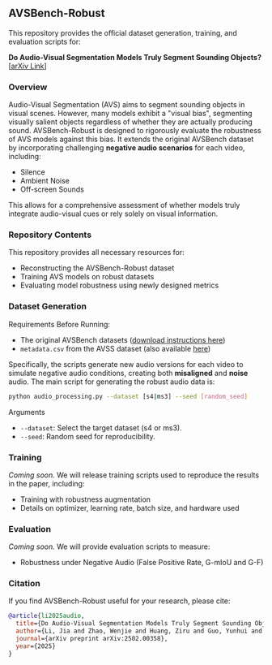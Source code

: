 ## AVSBench-Robust

This repository provides the official dataset generation, training, and evaluation scripts for:

**Do Audio-Visual Segmentation Models Truly Segment Sounding Objects?**
[[arXiv Link](https://arxiv.org/abs/2502.00358)]

### Overview
Audio-Visual Segmentation (AVS) aims to segment sounding objects in visual scenes. However, many models exhibit a "visual bias", segmenting visually salient objects regardless of whether they are actually producing sound.
AVSBench-Robust is designed to rigorously evaluate the robustness of AVS models against this bias. It extends the original AVSBench dataset by incorporating challenging **negative audio scenarios** for each video, including:
* Silence 
* Ambient Noise
* Off-screen Sounds
  
This allows for a comprehensive assessment of whether models truly integrate audio-visual cues or rely solely on visual information.

### Repository Contents

This repository provides all necessary resources for:
* Reconstructing the AVSBench-Robust dataset
* Training AVS models on robust datasets
* Evaluating model robustness using newly designed metrics

### Dataset Generation
Requirements Before Running:
- The original AVSBench datasets ([download instructions here](https://github.com/OpenNLPLab/AVSBench))
- `metadata.csv` from the AVSS dataset (also available [here](https://github.com/OpenNLPLab/AVSBench))

Specifically, the scripts generate new audio versions for each video to simulate negative audio conditions, creating both **misaligned** and **noise** audio.
The main script for generating the robust audio data is:
```bash
python audio_processing.py --dataset [s4|ms3] --seed [random_seed]
```
Arguments
- `--dataset`: Select the target dataset (s4 or ms3).
- `--seed`: Random seed for reproducibility.

### Training
_Coming soon._
We will release training scripts used to reproduce the results in the paper, including:
- Training with robustness augmentation
- Details on optimizer, learning rate, batch size, and hardware used

  
### Evaluation
_Coming soon._
We will provide evaluation scripts to measure:
- Robustness under Negative Audio (False Positive Rate, G-mIoU and G-F)


### Citation
If you find AVSBench-Robust useful for your research, please cite:
```bibtex
@article{li2025audio,
  title={Do Audio-Visual Segmentation Models Truly Segment Sounding Objects?},
  author={Li, Jia and Zhao, Wenjie and Huang, Ziru and Guo, Yunhui and Tian, Yapeng},
  journal={arXiv preprint arXiv:2502.00358},
  year={2025}
}
```

